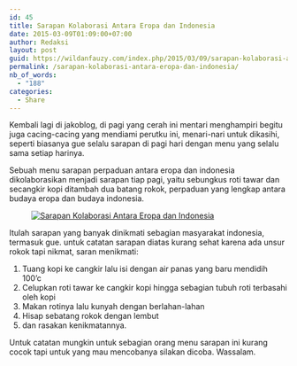 ```yaml
---
id: 45
title: Sarapan Kolaborasi Antara Eropa dan Indonesia
date: 2015-03-09T01:09:00+07:00
author: Redaksi
layout: post
guid: https://wildanfauzy.com/index.php/2015/03/09/sarapan-kolaborasi-antara-eropa-dan-indonesia/
permalink: /sarapan-kolaborasi-antara-eropa-dan-indonesia/
nb_of_words:
  - "188"
categories:
  - Share
---
```

Kembali lagi di jakoblog, di pagi yang cerah ini mentari menghampiri begitu juga cacing-cacing yang mendiami perutku ini, menari-nari untuk dikasihi, seperti biasanya gue selalu sarapan di pagi hari dengan menu yang selalu sama setiap harinya.

Sebuah menu sarapan perpaduan antara eropa dan indonesia dikolaborasikan menjadi sarapan tiap pagi, yaitu sebungkus roti tawar dan secangkir kopi ditambah dua batang rokok, perpaduan yang lengkap antara budaya eropa dan budaya indonesia.<figure class="wp-block-image size-large">

[<img src="https://wildanfauzyart.files.wordpress.com/2015/03/1eb33-fdfe9-kolaborasi.jpg?w=768" alt="Sarapan Kolaborasi Antara Eropa dan Indonesia" title="Sarapan Kolaborasi Antara Eropa dan Indonesia" data-recalc-dims="1" />](https://wildanfauzyart.files.wordpress.com/2015/03/1eb33-fdfe9-kolaborasi.jpg?w=768)</figure> 

Itulah sarapan yang banyak dinikmati sebagian masyarakat indonesia, termasuk gue. untuk catatan sarapan diatas kurang sehat karena ada unsur rokok tapi nikmat, saran menikmati:

  1. Tuang kopi ke cangkir lalu isi dengan air panas yang baru mendidih 100&#8217;c
  2. Celupkan roti tawar ke cangkir kopi hingga sebagian tubuh roti terbasahi oleh kopi
  3. Makan rotinya lalu kunyah dengan berlahan-lahan
  4. Hisap sebatang rokok dengan lembut
  5. dan rasakan kenikmatannya.

Untuk catatan mungkin untuk sebagian orang menu sarapan ini kurang cocok tapi untuk yang mau mencobanya silakan dicoba. Wassalam.